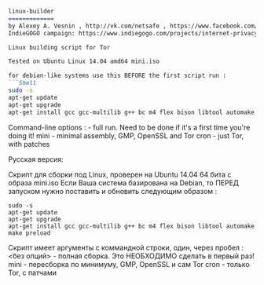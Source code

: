 ```Markdown
linux-builder
=============
by Alexey A. Vesnin , http://vk.com/netsafe , https://www.facebook.com/tornetsafe
IndieGOGO campaign: https://www.indiegogo.com/projects/internet-privacy-and-acceleration-for-everyone

Linux building script for Tor

Tested on Ubuntu Linux 14.04 amd64 mini.iso

for debian-like systems use this BEFORE the first script run :
```Shell
sudo -s
apt-get update
apt-get upgrade
apt-get install gcc gcc-multilib g++ bc m4 flex bison libtool automake make preload
```

Command-line options :
<no options> - full run. Need to be done if it's a first time you're doing it!
mini - minimal assembly, GMP, OpenSSL and Tor
cron - just Tor, with patches

Русская версия:

Скрипт для сборки под Linux, проверен на Ubuntu 14.04 64 бита с образа mini.iso
Если Ваша система базирована на Debian, то ПЕРЕД запуском нужно поставить и обновить следующим образом :
```Shell
sudo -s
apt-get update
apt-get upgrade
apt-get install gcc gcc-multilib g++ bc m4 flex bison libtool automake make preload
```

Скрипт имеет аргументы с коммандной строки, один, через пробел :
<без опций> - полная сборка. Это НЕОБХОДИМО сделать в первый раз!
mini - пересборка по минимуму, GMP, OpenSSL и сам Tor
cron - только Tor, с патчами
```
